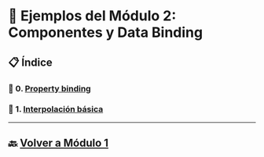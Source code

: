 # 🧪 Ejemplos del Módulo 2: Componentes y Data Binding

## 📋 Índice

### 🧪 0. [Property binding](./Enunciados/Ejemplo_0.md)  
### 🧪 1. [Interpolación básica](./Enunciados/Ejemplo_1.md)

---

## 🔙 [Volver a Módulo 1](../Modulo_1.md)
